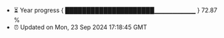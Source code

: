 - ⏳ Year progress { █████████████████████▁▁▁▁▁▁▁▁▁ } 72.87 %
- ⏰ Updated on Mon, 23 Sep 2024 17:18:45 GMT

